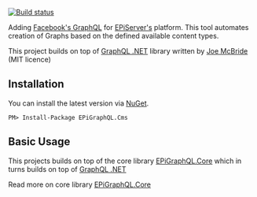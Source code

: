 [![Build status](https://ci.appveyor.com/api/projects/status/8brr7wsm587b0q1l?svg=true)](https://ci.appveyor.com/project/lillheaton/eols-epigraphql-cms)

Adding [Facebook's GraphQL](https://github.com/facebook/graphql) for [EPiServer's](https://www.episerver.com/) platform. This tool automates creation of Graphs based on the defined available content types.

This project builds on top of [GraphQL .NET](https://github.com/graphql-dotnet/graphql-dotnet) library written by [Joe McBride](https://github.com/joemcbride) (MIT licence)

## Installation
You can install the latest version via [NuGet](https://www.nuget.org/packages/EPiGraphQL.Cms/).

`PM> Install-Package EPiGraphQL.Cms`

## Basic Usage
This projects builds on top of the core library [EPiGraphQL.Core](https://github.com/lillheaton/EPiGraphQL.Core) which in turns builds on top of [GraphQL .NET](https://github.com/graphql-dotnet/graphql-dotnet)

Read more on core library [EPiGraphQL.Core](https://github.com/lillheaton/EPiGraphQL.Core)
